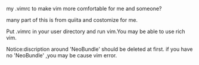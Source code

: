 my .vimrc to make vim more comfortable for me and someone?

many part of this is from quiita and costomize for me.

Put .vimrc in your user directory and run vim.You may be able to  use rich vim.

Notice:discription around  'NeoBundle' should be deleted at first.
if you have no 'NeoBundle' ,you may be cause vim error.

